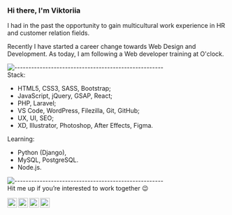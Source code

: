 ### Hi there, I'm Viktoriia 


I had in the past the opportunity to gain multicultural work experience in HR and customer relation fields.
 
Recently I have started a career change towards Web Design and Development. As today, I am following a Web developer training at O'clock. 



![-----------------------------------------------------](
https://raw.githubusercontent.com/andreasbm/readme/master/assets/lines/aqua.png)
<br/>
Stack:
<br/>
- HTML5, CSS3, SASS, Bootstrap;
- JavaScript, jQuery, GSAP, React;
- PHP, Laravel;
- VS Code, WordPress, Filezilla, Git, GitHub;
- UX, UI, SEO;
- XD, Illustrator, Photoshop, After Effects, Figma.

Learning:
- Python (Django),
- MySQL, PostgreSQL.
- Node.js.


![-----------------------------------------------------](
https://raw.githubusercontent.com/andreasbm/readme/master/assets/lines/aqua.png)
<br/>
Hit me up if you’re interested to work together 😉
<br/>

<a href="https://www.linkedin.com/in/https://www.linkedin.com/in/viktoriia-zaichuk-a303ba123/">
  <img align="left" alt="LinkdeIn" width="22px" src="https://cdn3.iconfinder.com/data/icons/inficons/512/linkedin.png" />
</a>

<a href="https://www.behance.net/vikazaichuk/">
  <img align="left" alt="Behance" width="22px" src="https://img.icons8.com/ios-filled/50/000000/behance.png" />
</a>

<a href="https://www.instagram.com/vik_zaichuk/">
  <img align="left" alt="Instagram" width="22px" src="https://img.icons8.com/fluency/48/000000/instagram-new.png" />
</a>

<a href="https://codepen.io/viktoriiazaichuk/">
  <img align="left" alt="CodePen" width="22px" src="https://img.icons8.com/external-tal-revivo-color-tal-revivo/24/000000/external-multi-platform-online-code-editor-and-open-source-learning-service-logo-color-tal-revivo.png" />
</a>





